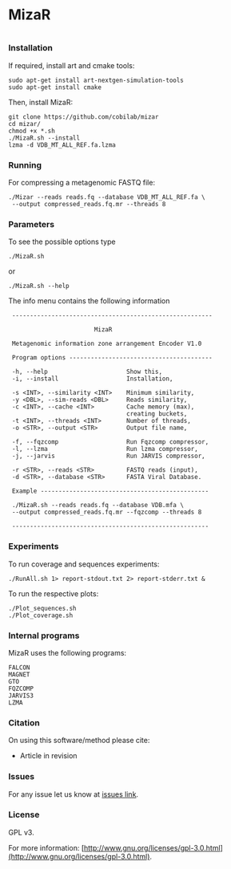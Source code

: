 # MizaR
#

### Installation ###

If required, install art and cmake tools:
```
sudo apt-get install art-nextgen-simulation-tools
sudo apt-get install cmake
```
Then, install MizaR:
```
git clone https://github.com/cobilab/mizar
cd mizar/
chmod +x *.sh
./MizaR.sh --install
lzma -d VDB_MT_ALL_REF.fa.lzma
```

### Running ###

For compressing a metagenomic FASTQ file:
```
./Mizar --reads reads.fq --database VDB_MT_ALL_REF.fa \        
 --output compressed_reads.fq.mr --threads 8
```

### Parameters ###

To see the possible options type
```
./MizaR.sh
```
or
```
./MizaR.sh --help
```

The info menu contains the following information
```
 -------------------------------------------------------- 
                                                          
                        MizaR                             
                                                          
 Metagenomic information zone arrangement Encoder V1.0    
                                                          
 Program options ---------------------------------------- 
                                                          
 -h, --help                      Show this,               
 -i, --install                   Installation,            
                                                          
 -s <INT>, --similarity <INT>    Minimum similarity,      
 -y <DBL>, --sim-reads <DBL>     Reads similarity,        
 -c <INT>, --cache <INT>         Cache memory (max),      
                                 creating buckets,        
 -t <INT>, --threads <INT>       Number of threads,       
 -o <STR>, --output <STR>        Output file name,        
                                                          
 -f, --fqzcomp                   Run Fqzcomp compressor,  
 -l, --lzma                      Run lzma compressor,     
 -j, --jarvis                    Run JARVIS compressor,   
                                                          
 -r <STR>, --reads <STR>         FASTQ reads (input),     
 -d <STR>, --database <STR>      FASTA Viral Database.    
                                                          
 Example -----------------------------------------------  
                                                          
 ./MizaR.sh --reads reads.fq --database VDB.mfa \        
 --output compressed_reads.fq.mr --fqzcomp --threads 8
 
 -------------------------------------------------------
```

### Experiments ###

To run coverage and sequences experiments:
```
./RunAll.sh 1> report-stdout.txt 2> report-stderr.txt &
```
To run the respective plots:
```
./Plot_sequences.sh
./Plot_coverage.sh
```

### Internal programs ###

MizaR uses the following programs:
```
FALCON
MAGNET
GTO
FQZCOMP
JARVIS3
LZMA
```

### Citation ###

On using this software/method please cite:

* Article in revision

### Issues ###

For any issue let us know at [issues link](https://github.com/cobilab/mizar/issues).

### License ###

GPL v3.

For more information:
[http://www.gnu.org/licenses/gpl-3.0.html](http://www.gnu.org/licenses/gpl-3.0.html).
